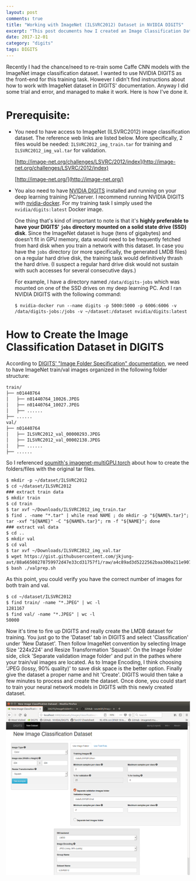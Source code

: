 ```yaml
---
layout: post
comments: true
title: "Working with ImageNet (ILSVRC2012) Dataset in NVIDIA DIGITS"
excerpt: "This post documents how I created an Image Classification Dataset in NVIDIA DIGITS with the well-known ImageNet (ILSVRC2012) image dataset."
date: 2017-12-01
category: "digits"
tags: DIGITS
---
```


Recently I had the chance/need to re-train some Caffe CNN models with the ImageNet image classification dataset. I wanted to use NVIDIA DIGITS as the front-end for this training task. However I didn't find instructions about how to work with ImageNet dataset in DIGITS' documentation. Anyway I did some trial and error, and managed to make it work. Here is how I've done it.

# Prerequisite:

* You need to have access to ImageNet (ILSVRC2012) image classification dataset. The reference web links are listed below. More specifically, 2 files would be needed: `ILSVRC2012_img_train.tar` for training and `ILSVRC2012_img_val.tar` for validation.

  [http://image-net.org/challenges/LSVRC/2012/index](http://image-net.org/challenges/LSVRC/2012/index)

  [http://image-net.org/](http://image-net.org/)

* You also need to have [NVIDIA DIGITS](https://github.com/NVIDIA/DIGITS) installed and running on your deep learning training PC/server. I recommend running NVIDIA DIGITS with [nvidia-docker](https://github.com/NVIDIA/nvidia-docker). For my training task I simply used the `nvidia/digits:latest` Docker image.

  One thing that's kind of important to note is that it's **highly preferable to have your DIGITS' `jobs` directory mounted on a solid state drive (SSD) disk**. Since the ImageNet dataset is huge (tens of gigabytes) and doesn't fit in GPU memory, data would need to be frequently fetched from hard disk when you train a network with this dataset. In case you have the `jobs` directory (or more specifically, the generated LMDB files) on a regular hard drive disk, the training task would definitively thrash the hard drive. (I suspect a regular hard drive disk would not sustain with such accesses for several consecutive days.)

  For example, I have a directory named `/data/digits-jobs` which was mounted on one of the SSD drives on my deep learning PC. And I ran NVIDIA DIGITS with the following command:

  ```shell
  $ nvidia-docker run --name digits -p 5000:5000 -p 6006:6006 -v /data/digits-jobs:/jobs -v ~/dataset:/dataset nvidia/digits:latest
  ```

# How to Create the Image Classification Dataset in DIGITS

According to [DIGITS' "Image Folder Specification" documentation](https://github.com/NVIDIA/DIGITS/blob/master/docs/ImageFolderFormat.md), we need to have ImageNet train/val images organized in the following folder structure:

  ```
  train/
  ├── n01440764
  │   ├── n01440764_10026.JPEG
  │   ├── n01440764_10027.JPEG
  │   ├── ......
  ├── ......
  val/
  ├── n01440764
  │   ├── ILSVRC2012_val_00000293.JPEG
  │   ├── ILSVRC2012_val_00002138.JPEG
  │   ├── ......
  ├── ......
  ```

So I referenced [soumith's imagenet-multiGPU.torch](https://github.com/soumith/imagenet-multiGPU.torch) about how to create the folders/files with the original tar files.

  ```shell
  $ mkdir -p ~/dataset/ILSVRC2012
  $ cd ~/dataset/ILSVRC2012
  ### extract train data
  $ mkdir train
  $ cd train
  $ tar xvf ~/Downloads/ILSVRC2012_img_train.tar
  $ find . -name "*.tar" | while read NAME ; do mkdir -p "${NAME%.tar}"; tar -xvf "${NAME}" -C "${NAME%.tar}"; rm -f "${NAME}"; done
  ### extract val data
  $ cd ..
  $ mkdir val
  $ cd val
  $ tar xvf ~/Downloads/ILSVRC2012_img_val.tar
  $ wget https://gist.githubusercontent.com/jkjung-avt/88a66508278759972d47e33cd31757f1/raw/a4c89ad3d5222562baa300a211e90743ee6a4e3d/valprep.sh
  $ bash ./valprep.sh
  ```

As this point, you could verify you have the correct number of images for both train and val.

  ```shell
  $ cd ~/dataset/ILSVRC2012
  $ find train/ -name "*.JPEG" | wc -l
  1281167
  $ find val/ -name "*.JPEG" | wc -l
  50000
  ```

Now it's time to fire up DIGITS and really create the LMDB dataset for training. You just go to the 'Dataset' tab in DIGITS and select 'Classification' under 'New Dataset'. Then follow ImageNet convention by selecting Image Size '224x224' and Resize Transformation 'Squash'. On the Image Folder side, click 'Separate validation image folder' and put in the pathes where your train/val images are located. As to Image Encoding, I think choosing 'JPEG (lossy, 90% quality)' to save disk space is the better option. Finally give the dataset a proper name and hit 'Create'. DIGITS would then take a few minutes to process and create the dataset. Once done, you could start to train your neural network models in DIGITS with this newly created dataset.

![Screenshot of DIGITS' new image classfication dataset page](/assets/2017-12-01-ilsvrc2012-in-digits/ILSVRC2012-dataset.png)
